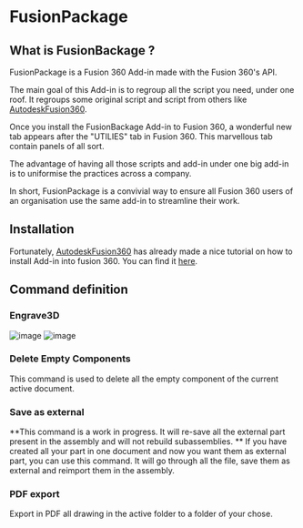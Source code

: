 # FusionPackage
## What is FusionBackage ? 
FusionPackage is a Fusion 360 Add-in made with the Fusion 360's API. 

The main goal of this Add-in is to regroup all the script you need, under one roof.
It regroups some original script and script from others like [AutodeskFusion360](https://github.com/AutodeskFusion360).

Once you install the FusionBackage Add-in to Fusion 360, a wonderful new tab appears after the "UTILIES" tab in Fusion 360.
This marvellous tab contain panels of all sort.

The advantage of having all those scripts and add-in under one big add-in is to uniformise the practices across a company. 

In short, FusionPackage is a convivial way to ensure all Fusion 360 users of an organisation use the same add-in to streamline their work. 

## Installation 
Fortunately, [AutodeskFusion360](https://github.com/AutodeskFusion360) has already made a nice tutorial on how to install Add-in into fusion 360.
You can find it [here](https://rawgit.com/AutodeskFusion360/AutodeskFusion360.github.io/master/Installation.html). 

## Command definition
### Engrave3D

![image](https://github.com/Dominoc14/FusionPackage/assets/68233229/6f6d03df-96cf-4f66-8a27-b9ba10c6a637)
![image](https://github.com/Dominoc14/FusionPackage/assets/68233229/3a6500c1-c6de-4eab-a329-ee83656a823d)

### Delete Empty Components
This command is used to delete all the empty component of the current active document.

### Save as external 
**This command is a work in progress. It will re-save all the external part present in the assembly and will not rebuild subassemblies.  **
If you have created all your part in one document and now you want them as external part, you can use this command. It will go through all the file, save them as external and reimport them in the assembly. 

### PDF export
Export in PDF all drawing in the active folder to a folder of your chose. 

